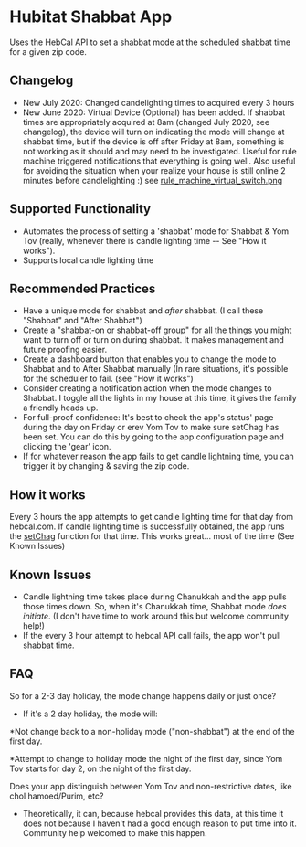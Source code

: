 # Hubitat Shabbat App

Uses the HebCal API to set a shabbat mode at the scheduled shabbat time for a given zip code.  

Changelog
--

* New July 2020: Changed candelighting times to acquired every 3 hours
* New June 2020: Virtual Device (Optional) has been added. If shabbat times are appropriately acquired at 8am (changed July 2020, see changelog), the device will turn on indicating the mode will change at shabbat time, but if the device is off after Friday at 8am, something is not working as it should and may need to be investigated.  Useful for rule machine triggered notifications that everything is going well. Also useful for avoiding the situation when your realize your house is still online 2 minutes before candlelighting :) see [rule_machine_virtual_switch.png](rule_machine_virtual_switch.png)

Supported Functionality
--
* Automates the process of setting a 'shabbat' mode for Shabbat & Yom Tov (really, whenever there is candle lighting time -- See "How it works").
* Supports local candle lighting time 

Recommended Practices
--

* Have a unique mode for shabbat and  _after_ shabbat. (I call these "Shabbat" and "After Shabbat")
* Create a "shabbat-on or shabbat-off group" for all the things you might want to turn off or turn on during shabbat.  It makes management and future proofing easier.
* Create a dashboard button that enables you to change the mode to Shabbat and to After Shabbat manually (In rare situations, it's possible for the scheduler to fail. (see "How it works")
* Consider creating a notification action when the mode changes to Shabbat. I toggle all the lights in my house at this time, it gives the family a friendly heads up.
* For full-proof confidence: It's best to check the app's status' page during the day on Friday or erev Yom Tov to make sure setChag has been set. You can do this by going to the app configuration page and clicking the 'gear' icon. 
* If for whatever reason the app fails to get candle lightning time, you can trigger it by changing & saving the zip code.

How it works
--
Every 3 hours the app attempts to get candle lighting time for that day from hebcal.com. If candle lighting time is successfully obtained, the app runs the [setChag](https://github.com/Dannyzen/hubitat_shabbat/blob/master/shabbat-and-holiday-modes.groovy#L155) function for that time. This works great... most of the time (See Known Issues)


Known Issues
--
* Candle lightning time takes place during Chanukkah and the app pulls those times down. So, when it's Chanukkah time, Shabbat mode _does initiate_. (I don't have time to work around this but welcome community help!)
* If the every 3 hour attempt to hebcal API call fails, the app won't pull shabbat time. 

FAQ
--

So for a 2-3 day holiday, the mode change happens 
daily or just once?
* If it's a 2 day holiday, the mode will: 

*Not change back to a non-holiday mode ("non-shabbat") at the end of the first day.  

*Attempt to change to holiday mode the night of the first day, since Yom Tov starts for day 2, on the night of the first day.

Does your app distinguish between Yom Tov and non-restrictive dates, like chol hamoed/Purim, etc?

* Theoretically, it can, because hebcal provides this data, at this time it does not because I haven't had a good enough reason to put time into it. Community help welcomed to make this happen.
